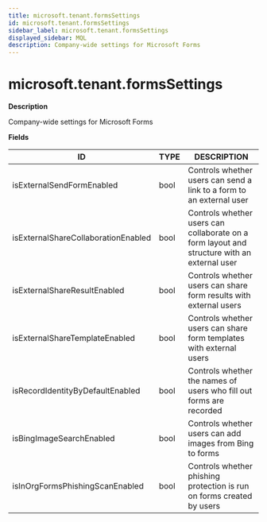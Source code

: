 ```yaml
---
title: microsoft.tenant.formsSettings
id: microsoft.tenant.formsSettings
sidebar_label: microsoft.tenant.formsSettings
displayed_sidebar: MQL
description: Company-wide settings for Microsoft Forms
---
```


# microsoft.tenant.formsSettings

**Description**

Company-wide settings for Microsoft Forms

**Fields**

| ID                                  | TYPE | DESCRIPTION                                                                                 |
| ----------------------------------- | ---- | ------------------------------------------------------------------------------------------- |
| isExternalSendFormEnabled           | bool | Controls whether users can send a link to a form to an external user                        |
| isExternalShareCollaborationEnabled | bool | Controls whether users can collaborate on a form layout and structure with an external user |
| isExternalShareResultEnabled        | bool | Controls whether users can share form results with external users                           |
| isExternalShareTemplateEnabled      | bool | Controls whether users can share form templates with external users                         |
| isRecordIdentityByDefaultEnabled    | bool | Controls whether the names of users who fill out forms are recorded                         |
| isBingImageSearchEnabled            | bool | Controls whether users can add images from Bing to forms                                    |
| isInOrgFormsPhishingScanEnabled     | bool | Controls whether phishing protection is run on forms created by users                       |
